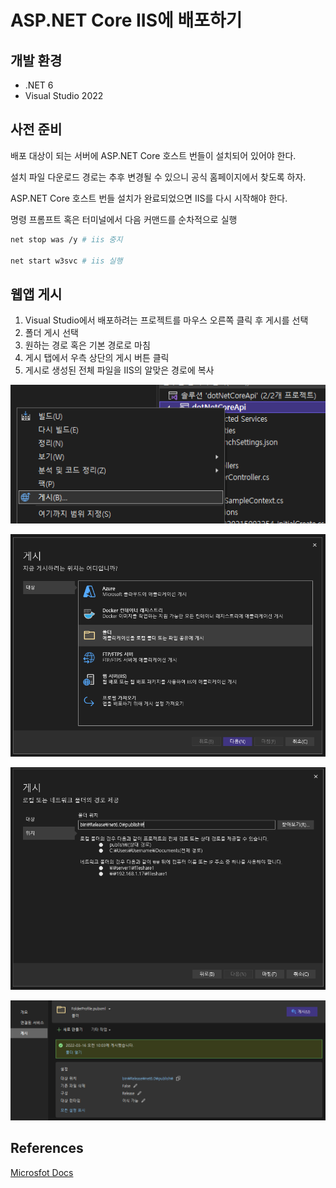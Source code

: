 # ASP.NET Core IIS에 배포하기

## 개발 환경

- .NET 6
- Visual Studio 2022

## 사전 준비

배포 대상이 되는 서버에 ASP.NET Core 호스트 번들이 설치되어 있어야 한다.

설치 파일 다운로드 경로는 추후 변경될 수 있으니 공식 홈페이지에서 찾도록 하자.

ASP.NET Core 호스트 번들 설치가 완료되었으면 IIS를 다시 시작해야 한다.

명령 프롬프트 혹은 터미널에서 다음 커맨드를 순차적으로 실행

```bash
net stop was /y # iis 중지

net start w3svc # iis 실행
```

## 웹앱 게시

1. Visual Studio에서 배포하려는 프로젝트를 마우스 오른쪽 클릭 후 게시를 선택
2. 폴더 게시 선택
3. 원하는 경로 혹은 기본 경로로 마침
4. 게시 탭에서 우측 상단의 게시 버튼 클릭
5. 게시로 생성된 전체 파일을 IIS의 알맞은 경로에 복사

![publish-1](assets/publish-1.png)

![publish-1](assets/publish-2.png)

![publish-1](assets/publish-3.png)

![publish-1](assets/publish-4.png)

## References

[Microsfot Docs](https://docs.microsoft.com/ko-kr/aspnet/core/tutorials/publish-to-iis?view=aspnetcore-6.0&tabs=visual-studio)
